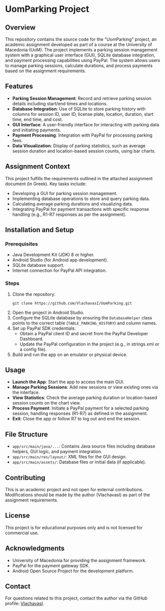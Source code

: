 # UomParking Project

## Overview
This repository contains the source code for the "UomParking" project, an academic assignment developed as part of a course at the University of Macedonia (UoM). The project implements a parking session management system with a graphical user interface (GUI), SQLite database integration, and payment processing capabilities using PayPal. The system allows users to manage parking sessions, calculate durations, and process payments based on the assignment requirements.

## Features
- **Parking Session Management**: Record and retrieve parking session details including start/end times and locations.
- **Database Integration**: Use of SQLite to store parking history with columns for session ID, user ID, license plate, location, duration, start time, end time, and cost.
- **GUI Interface**: A user-friendly interface for interacting with parking data and initiating payments.
- **Payment Processing**: Integration with PayPal for processing parking fees.
- **Data Visualization**: Display of parking statistics, such as average session duration and location-based session counts, using bar charts.

## Assignment Context
This project fulfills the requirements outlined in the attached assignment document (in Greek). Key tasks include:
- Developing a GUI for parking session management.
- Implementing database operations to store and query parking data.
- Calculating average parking durations and visualizing data.
- Integrating PayPal for payment transactions with specific response handling (e.g., R1-R7 responses as per the assignment).

## Installation and Setup

### Prerequisites
- Java Development Kit (JDK) 8 or higher.
- Android Studio (for Android app development).
- SQLite database support.
- Internet connection for PayPal API integration.

### Steps
1. Clone the repository:
   ```
   git clone https://github.com/VlachavasI/UomParking.git
   ```
2. Open the project in Android Studio.
3. Configure the SQLite database by ensuring the `DatabaseHelper` class points to the correct table (`TABLE_PARKING_HISTORY`) and column names.
4. Set up PayPal SDK credentials:
   - Obtain a PayPal client ID and secret from the PayPal Developer Dashboard.
   - Update the PayPal configuration in the project (e.g., in strings.xml or a config file).
5. Build and run the app on an emulator or physical device.

## Usage
- **Launch the App**: Start the app to access the main GUI.
- **Manage Parking Sessions**: Add new sessions or view existing ones via the interface.
- **View Statistics**: Check the average parking duration or location-based session counts on the chart view.
- **Process Payment**: Initiate a PayPal payment for a selected parking session, handling responses (R1-R7) as defined in the assignment.
- **Exit**: Close the app or follow R7 to log out and end the session.

## File Structure
- `app/src/main/java/...`: Contains Java source files including database helpers, GUI logic, and payment integration.
- `app/src/main/res/layout/`: XML files for the GUI design.
- `app/src/main/assets/`: Database files or initial data (if applicable).

## Contributing
This is an academic project and not open for external contributions. Modifications should be made by the author (VlachavasI) as part of the assignment requirements.

## License
This project is for educational purposes only and is not licensed for commercial use.

## Acknowledgments
- University of Macedonia for providing the assignment framework.
- PayPal for the payment gateway SDK.
- Android Open Source Project for the development platform.

## Contact
For questions related to this project, contact the author via the GitHub profile: [VlachavasI](https://github.com/VlachavasI).